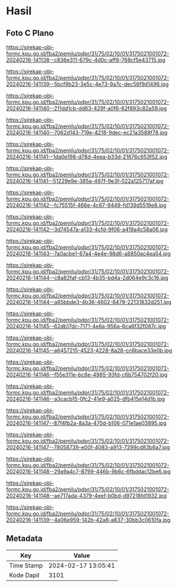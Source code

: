 # Hasil

## Foto C Plano

https://sirekap-obj-formc.kpu.go.id/fba2/pemilu/pdpr/31/75/02/10/01/3175021001072-20240216-141138--c836e311-679c-4d0c-aff8-768cf5e43715.jpg

https://sirekap-obj-formc.kpu.go.id/fba2/pemilu/pdpr/31/75/02/10/01/3175021001072-20240216-141139--5bcf9b23-3e5c-4e73-9a7c-dec56f9d1496.jpg

https://sirekap-obj-formc.kpu.go.id/fba2/pemilu/pdpr/31/75/02/10/01/3175021001072-20240216-141140--211dd1cb-dd63-429f-a0f6-62f893c82a59.jpg

https://sirekap-obj-formc.kpu.go.id/fba2/pemilu/pdpr/31/75/02/10/01/3175021001072-20240216-141140--7062d143-719e-4218-9dec-ec21a3589f78.jpg

https://sirekap-obj-formc.kpu.go.id/fba2/pemilu/pdpr/31/75/02/10/01/3175021001072-20240216-141141--1da0e198-d78d-4eea-b33d-21676c653f52.jpg

https://sirekap-obj-formc.kpu.go.id/fba2/pemilu/pdpr/31/75/02/10/01/3175021001072-20240216-141141--51229e9e-385a-497f-9e3f-022a125717af.jpg

https://sirekap-obj-formc.kpu.go.id/fba2/pemilu/pdpr/31/75/02/10/01/3175021001072-20240216-141142--fc75515f-466e-4c67-9449-fd139d5519e8.jpg

https://sirekap-obj-formc.kpu.go.id/fba2/pemilu/pdpr/31/75/02/10/01/3175021001072-20240216-141142--3d74547a-a133-4cfd-9f06-a419a4c58a06.jpg

https://sirekap-obj-formc.kpu.go.id/fba2/pemilu/pdpr/31/75/02/10/01/3175021001072-20240216-141143--7a0acbe1-67a4-4e4e-98d6-a8850ac4ea54.jpg

https://sirekap-obj-formc.kpu.go.id/fba2/pemilu/pdpr/31/75/02/10/01/3175021001072-20240216-141144--c8a82faf-cb13-4b35-bd4a-2d064e9c3c16.jpg

https://sirekap-obj-formc.kpu.go.id/fba2/pemilu/pdpr/31/75/02/10/01/3175021001072-20240216-141144--a85bbde3-4b36-4602-8478-22131832d251.jpg

https://sirekap-obj-formc.kpu.go.id/fba2/pemilu/pdpr/31/75/02/10/01/3175021001072-20240216-141145--62db17dc-7171-4e6a-956a-6ca6f32f087c.jpg

https://sirekap-obj-formc.kpu.go.id/fba2/pemilu/pdpr/31/75/02/10/01/3175021001072-20240216-141145--a6457215-4523-4228-8a28-cc6bace33e0b.jpg

https://sirekap-obj-formc.kpu.go.id/fba2/pemilu/pdpr/31/75/02/10/01/3175021001072-20240216-141146--f55e311e-bc8e-4985-93fd-c6b754702f20.jpg

https://sirekap-obj-formc.kpu.go.id/fba2/pemilu/pdpr/31/75/02/10/01/3175021001072-20240216-141146--a3cacb15-0fc2-41e9-a025-dfb415e14d1b.jpg

https://sirekap-obj-formc.kpu.go.id/fba2/pemilu/pdpr/31/75/02/10/01/3175021001072-20240216-141147--87f4fb2a-8a3a-470d-b106-071e1ae03895.jpg

https://sirekap-obj-formc.kpu.go.id/fba2/pemilu/pdpr/31/75/02/10/01/3175021001072-20240216-141147--78058739-e00f-4083-a913-7299cd83b6a7.jpg

https://sirekap-obj-formc.kpu.go.id/fba2/pemilu/pdpr/31/75/02/10/01/3175021001072-20240216-141148--29a9a4c7-8799-446b-9b6c-6fbddac12be6.jpg

https://sirekap-obj-formc.kpu.go.id/fba2/pemilu/pdpr/31/75/02/10/01/3175021001072-20240216-141148--ae717ada-4379-4eef-b0bd-d97218fd1932.jpg

https://sirekap-obj-formc.kpu.go.id/fba2/pemilu/pdpr/31/75/02/10/01/3175021001072-20240216-141139--4a06e959-142b-42a8-a837-30bb3c0610fa.jpg


## Metadata

| Key        | Value               |
| ---------- | ------------------- |
| Time Stamp | 2024-02-17 13:05:41 |
| Kode Dapil | 3101                |



